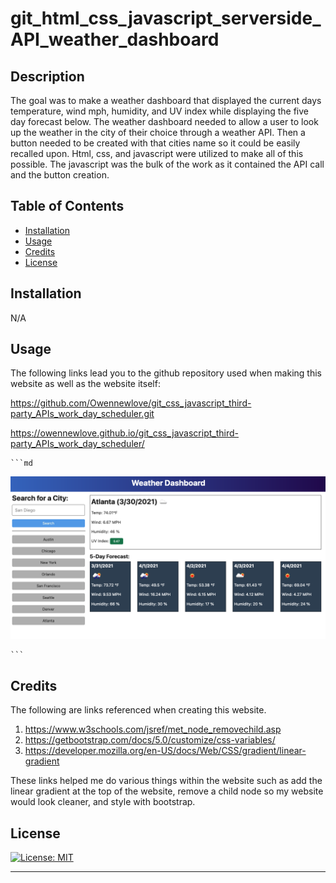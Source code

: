 # git_html_css_javascript_serverside_API_weather_dashboard

## Description

The goal was to make a weather dashboard that displayed the current days temperature, wind mph, humidity, and UV index while displaying the five day forecast below. The weather dashboard needed to allow a user to look up the weather in the city of their choice through a weather API. Then a button needed to be created with that cities name so it could be easily recalled upon. Html, css, and javascript were utilized to make all of this possible. The javascript was the bulk of the work as it contained the API call and the button creation.






## Table of Contents


- [Installation](#installation)
- [Usage](#usage)
- [Credits](#credits)
- [License](#license)

## Installation

N/A

## Usage

The following links lead you to the github repository used when making this website as well as the website itself:

https://github.com/Owennewlove/git_css_javascript_third-party_APIs_work_day_scheduler.git

https://owennewlove.github.io/git_css_javascript_third-party_APIs_work_day_scheduler/

    ```md
![alt text](./assets/images/06-server-side-apis-homework-demo.png)

    ```


## Credits

The following are links referenced when creating this website. 

1. https://www.w3schools.com/jsref/met_node_removechild.asp
2. https://getbootstrap.com/docs/5.0/customize/css-variables/
3. https://developer.mozilla.org/en-US/docs/Web/CSS/gradient/linear-gradient

These links helped me do various things within the website such as add the linear gradient at the top of the website, remove a child node so my website would look cleaner, and style with bootstrap.



## License

[![License: MIT](https://img.shields.io/badge/License-MIT-yellow.svg)](https://opensource.org/licenses/MIT)

---